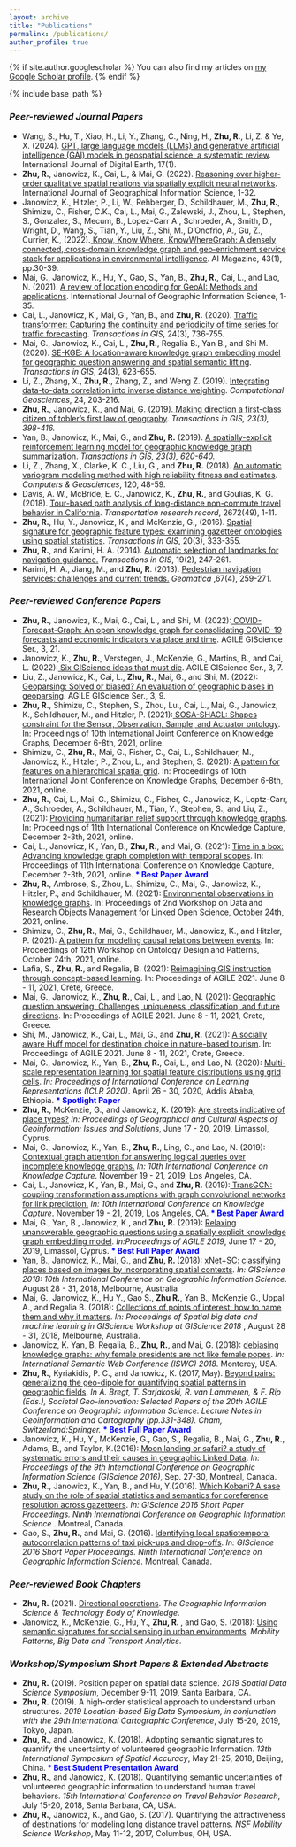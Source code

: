 ```yaml
---
layout: archive
title: "Publications"
permalink: /publications/
author_profile: true
---
```


{% if site.author.googlescholar %}
  You can also find my articles on <a href="{{site.author.googlescholar}}">my Google Scholar profile</a>.
{% endif %}

{% include base_path %}

<!-- {% for post in site.publications reversed %}
  {% include archive-single.html %}
{% endfor %} -->

<h3> <i>Peer-reviewed Journal Papers </i></h3>
<ul>
   <li>Wang, S., Hu, T., Xiao, H., Li, Y., Zhang, C., Ning, H., <strong>Zhu, R.</strong>, Li, Z. &  Ye, X. (2024). <a href="https://www.tandfonline.com/doi/full/10.1080/17538947.2024.2353122">GPT, large language models (LLMs) and generative artificial intelligence (GAI) models in geospatial science: a systematic review</a>. International Journal of Digital Earth, 17(1). </li>
   <li><strong>Zhu, R.</strong>, Janowicz, K., Cai, L., & Mai, G. (2022). <a href="https://www.tandfonline.com/doi/full/10.1080/13658816.2022.2092115">Reasoning over higher-order qualitative spatial relations via spatially explicit neural networks</a>. International Journal of Geographical Information Science, 1-32.</li>
   <li>Janowicz, K., Hitzler, P., Li, W., Rehberger, D., Schildhauer, M., <strong>Zhu, R.</strong>, Shimizu, C., Fisher, C.K., Cai, L., Mai, G., Zalewski, J., Zhou, L., Stephen, S., Gonzalez, S., Mecum, B., Lopez-Carr A.,  Schroeder, A., Smith, D., Wright, D., Wang, S., Tian, Y., Liu, Z., Shi, M., D’Onofrio, A., Gu, Z., Currier, K., (2022).<a href="https://onlinelibrary.wiley.com/doi/pdf/10.1002/aaai.12043"> Know, Know Where, KnowWhereGraph: A densely connected, cross‐domain knowledge graph and geo‐enrichment service stack for applications in environmental intelligence</a>. AI Magazine, 43(1), pp.30-39.</li>
   <li>Mai, G., Janowicz, K., Hu, Y., Gao, S., Yan, B., <strong>Zhu, R.</strong>, Cai, L., and Lao, N. (2021). <a href="https://arxiv.org/abs/2111.04006">A review of location encoding for GeoAI: Methods and applications</a>. International Journal of Geographic Information Science, 1-35. </li>
   <li>Cai, L., Janowicz, K., Mai, G., Yan, B., and <strong>Zhu, R.</strong> (2020). <a href="https://onlinelibrary.wiley.com/doi/full/10.1111/tgis.12644">Traffic transformer: Capturing the continuity and periodicity of time series for traffic forecasting</a>. <i>Transactions in GIS</i>, 24(3), 736-755. </li>
   <li> Mai, G., Janowicz, K., Cai, L., <strong>Zhu, R.</strong>, Regalia B., Yan B., and Shi M. (2020). <a href="https://onlinelibrary.wiley.com/doi/full/10.1111/tgis.12629">SE-KGE: A location-aware knowledge graph embedding model for geographic question answering and spatial semantic lifting</a>. <i>Transactions in GIS</i>, 24(3), 623-655. </li>
	<li>Li, Z., Zhang, X., <strong>Zhu, R.</strong>, Zhang, Z., and Weng Z. (2019). <a href="https://link.springer.com/article/10.1007/s10596-019-09913-9">Integrating data-to-data correlation into inverse distance weighting</a>. <i>Computational Geosciences</i>, 24, 203-216. </li>
	<li><strong>Zhu, R.</strong>, Janowicz, K., and Mai, G. (2019).<a href="http://geog.ucsb.edu/~zhu/papers/TGIS_Special2019_DirTFL.pdf"> Making direction a first-class citizen of tobler’s first law of geography</a>. <i>Transactions in GIS, 23(3), 398-416.</i> </li>
	<li>Yan, B., Janowicz, K., Mai, G., and <strong>Zhu, R.</strong> (2019). <a href="http://geog.ucsb.edu/~boyan/gkg_rl.pdf">A spatially-explicit reinforcement learning model for geographic knowledge graph summarization</a>. <i>Transactions in GIS, 23(3), 620-640.</i> </li>
	<li>Li, Z., Zhang, X., Clarke, K. C., Liu, G., and <strong>Zhu, R.</strong> (2018). <a href="https://www.sciencedirect.com/science/article/pii/S0098300418300074">An automatic variogram modeling method with high reliability fitness and estimates</a>. <i>Computers & Geosciences</i>, 120, 48-59.</li>	
	<li>Davis, A. W., McBride, E. C., Janowicz, K., <strong>Zhu, R.</strong>, and Goulias, K. G. (2018). <a href="https://www.researchgate.net/publication/325715401_Tour-Based_Path_Analysis_of_Long-Distance_Non-Commute_Travel_Behavior_in_California">Tour-based path analysis of long-distance non-commute travel behavior in California</a>. <i>Transportation research record</i>, 2672(49), 1-11.</li>
	<li><strong>Zhu, R.</strong>, Hu, Y., Janowicz, K., and McKenzie, G., (2016). <a href="http://geog.ucsb.edu/~zhu/papers/TGIS2016_SpatialSig.pdf">Spatial signature for geographic feature types: examining gazetteer ontologies using spatial statistics</a>. <i>Transactions in GIS</i>, 20(3), 333-355.</li>
	<li><strong>Zhu, R.</strong>, and Karimi, H. A. (2014). <a href="https://onlinelibrary.wiley.com/doi/full/10.1111/tgis.12095">Automatic selection of landmarks for navigation guidance.</a> <i>Transactions in GIS</i>, 19(2), 247-261.</li>
	<li>Karimi, H. A., Jiang, M., and <strong>Zhu, R</strong>. (2013). <a href="http://www.nrcresearchpress.com/doi/abs/10.5623/cig2013-052#.W6-7J3VKhhE">Pedestrian navigation services: challenges and current trends.</a> <i>Geomatica </i>,67(4), 259-271.</li>
</ul>

<h3> <i>Peer-reviewed Conference Papers</i></h3>
<ul>
   <li><strong>Zhu, R.</strong>, Janowicz, K., Mai, G., Cai, L., and Shi, M. (2022):<a href="https://agile-giss.copernicus.org/articles/3/21/2022/"> COVID-Forecast-Graph: An open knowledge graph for consolidating COVID-19 forecasts and economic indicators via place and time</a>. AGILE GIScience Ser., 3, 21.</li>

   <li>Janowicz, K., <strong>Zhu, R.</strong>, Verstegen, J., McKenzie, G., Martins, B., and Cai, L. (2022):<a href="https://agile-giss.copernicus.org/articles/3/7/2022/"> Six GIScience ideas that must die</a>. AGILE GIScience Ser., 3, 7.</li>

   <li>Liu, Z., Janowicz, K., Cai, L., <strong>Zhu, R.</strong>, Mai, G., and Shi, M. (2022):<a href="https://agile-giss.copernicus.org/articles/3/9/2022/"> Geoparsing: Solved or biased? An evaluation of geographic biases in geoparsing</a>. AGILE GIScience Ser., 3, 9.</li>


   <li><strong>Zhu, R.</strong>, Shimizu, C., Stephen, S., Zhou, Lu., Cai, L., Mai, G., Janowicz, K., Schildhauer, M., and Hitzler, P. (2021):<a href="https://geog.ucsb.edu/~zhu/publications/ijckg21-12.pdf"> SOSA-SHACL: Shapes constraint for the Sensor, Observation, Sample, and Actuator ontology</a>. In: Proceedings of 10th International Joint Conference on Knowledge Graphs, December 6-8th, 2021, online.</li>


   <li>Shimizu, C., <strong>Zhu, R.</strong>, Mai, G., Fisher, C., Cai, L., Schildhauer, M., Janowicz, K., Hitzler, P., Zhou, L., and Stephen, S. (2021): <a href="https://geog.ucsb.edu/~zhu/publications/2021_IJCKG_KWG_HCF">A pattern for features on a hierarchical spatial grid</a>. In: Proceedings of 10th International Joint Conference on Knowledge Graphs, December 6-8th, 2021, online. </li>


   <li><strong>Zhu, R.</strong>, Cai, L., Mai, G., Shimizu, C., Fisher, C., Janowicz, K., Loptz-Carr, A., Schroeder, A., Schildhauer, M., Tian, Y., Stephen, S., and Liu, Z., (2021): <a href="https://dl.acm.org/doi/abs/10.1145/3460210.3493581">Providing humanitarian relief support through knowledge graphs</a>. In: Proceedings of 11th International Conference on Knowledge Capture, December 2-3th, 2021, online.</li>

   <li>Cai, L., Janowicz, K., Yan, B., <strong>Zhu, R.</strong>, and Mai, G. (2021): <a href="https://arxiv.org/abs/2111.06854">Time in a box: Advancing knowledge graph completion with temporal scopes</a>. In: Proceedings of 11th International Conference on Knowledge Capture, December 2-3th, 2021, online. <font color='blue'><b> * Best Paper Award</b> </font> </li>
                
   <li><strong>Zhu, R.</strong>, Ambrose, S., Zhou, L., Shimizu, C., Mai, G., Janowicz, K., Hitzler, P., and Schildhauer, M. (2021): <a href="https://repository.publisso.de/resource/frl:6429414">Environmental observations in knowledge graphs</a>. In: Proceedings of 2nd Workshop on Data and Research Objects Management for Linked Open Science, October 24th, 2021, online.</li>

   <li>Shimizu, C., <strong>Zhu, R.</strong>, Mai, G., Schildhauer, M., Janowicz, K., and Hitzler, P. (2021): <a href="https://daselab.cs.ksu.edu/sites/default/files/2021_WOP_KWG_Causal_Relation_Pattern.pdf">A pattern for modeling causal relations between events</a>. In: Proceedings of 12th Workshop on Ontology Design and Patterns, October 24th, 2021, online.</li>

   <li>Lafia, S., <strong>Zhu, R.</strong>, and Regalia, B. (2021): <a href="https://agile-giss.copernicus.org/articles/2/6/2021/agile-giss-2-6-2021.pdf">Reimagining GIS instruction through concept-based learning</a>. In: Proceedings of AGILE 2021. June 8 - 11, 2021, Crete, Greece.</li>

   <li> Mai, G., Janowicz, K., <strong>Zhu, R.</strong>, Cai, L., and Lao, N. (2021): <a href="https://agile-giss.copernicus.org/articles/2/8/2021/agile-giss-2-8-2021.pdf">Geographic question answering: Challenges, uniqueness, classification, and future directions</a>. In: Proceedings of AGILE 2021. June 8 - 11, 2021, Crete, Greece.</li>


   <li>Shi, M., Janowicz, K., Cai, L., Mai, G., and <strong>Zhu, R.</strong> (2021): <a href="https://agile-giss.copernicus.org/articles/2/14/2021/agile-giss-2-14-2021.pdf">A socially aware Huff model for destination choice in nature-based tourism</a>. In: Proceedings of AGILE 2021. June 8 - 11, 2021, Crete, Greece.</li>

   <li>Mai, G., Janowicz, K.,  Yan, B., <strong>Zhu, R.</strong>, Cai, L., and Lao, N. (2020): <a href="https://arxiv.org/abs/2003.00824">Multi-scale representation learning for spatial feature distributions using grid cells</a>. <i>In: Proceedings of International Conference on Learning Representations (ICLR 2020)</i>. April 26 - 30, 2020, Addis Ababa, Ethiopia. <font color='blue'><b>* Spotlight Paper</b></font></li> 

   <li><strong>Zhu, R.</strong>,  McKenzie, G., and Janowicz, K. (2019): <a href ="http://geog.ucsb.edu/~zhu/papers/road2place.pdf">Are streets indicative of place types?</a> <i>In: Proceedings of Geographical and Cultural Aspects of Geoinformation: Issues and Solutions</i>, June 17 - 20, 2019, Limassol, Cyprus.</li>

   <li>Mai, G., Janowicz, K., Yan, B., <strong>Zhu, R.</strong>, Ling, C., and Lao, N. (2019): <a href="https://arxiv.org/abs/1910.00084">Contextual graph attention for answering logical queries over incomplete knowledge graphs.</a> <i>In: 10th International Conference on Knowledge Capture</i>. November 19 - 21, 2019, Los Angeles, CA. </li>

   <li>Cai, L., Janowicz, K., Yan, B., Mai, G., and <strong>Zhu, R.</strong> (2019):<a href="https://arxiv.org/abs/1910.00702"> TransGCN: coupling transformation assumptions with graph convolutional networks for link prediction.</a> <i>In: 10th International Conference on Knowledge Capture</i>. November 19 - 21, 2019, Los Angeles, CA. <font color='blue'><b> * Best Paper Award</b> </font> </li>

   <li>Mai, G., Yan, B., Janowicz, K., and <strong>Zhu, R.</strong> (2019): <a href ="http://www.geog.ucsb.edu/~gengchen_mai/papers/2019-AGILE19_TransGeo.pdf">Relaxing unanswerable geographic questions using a spatially explicit knowledge graph embedding model</a>. <i>In:Proceedings of AGILE 2019</i>, June 17 - 20, 2019, Limassol, Cyprus. <font color='blue'><b> * Best Full Paper Award</b> </font></li>

   <li>Yan, B., Janowicz, K., Mai, G., and <strong>Zhu, R. </strong> (2018): <a href ="https://geog.ucsb.edu/~jano/xnetsc.pdf">xNet+SC: classifying places based on images by incorporating spatial contexts</a>. <i>In: GIScience 2018: 10th International Conference on Geographic Information Science</i>. August 28 - 31, 2018, Melbourne, Australia</li>

   <li>Mai, G., Janowicz, K., Hu Y., Gao S., <strong>Zhu R.</strong>, Yan B., McKenzie G., Uppal A., and Regalia B. (2018): <a href="http://www.geog.ucsb.edu/~gengchen_mai/papers/2018-ML_paperAOI.pdf">Collections of points of interest: how to name them and why it matters</a>. <i>In: Proceedings of Spatial big data and machine learning in GIScience Workshop at GIScience 2018 </i>, August 28 - 31, 2018, Melbourne, Australia.</li>

   <li>Janowicz, K. Yan, B, Regalia, B., <strong>Zhu, R.</strong>, and Mai, G. (2018): <a href="https://geog.ucsb.edu/~jano/debiasing.pdf">debiasing knowledge graphs: why female presidents are not like female popes</a>. <i>In: International Semantic Web Conference (ISWC) 2018</i>. Monterey, USA.</li>
                
   <li><strong>Zhu, R.</strong>, Kyriakidis, P. C., and Janowicz, K. (2017, May). <a href="http://geog.ucsb.edu/~zhu/papers/GeoMultipole2017_ZhuKyriakidisJanowicz.pdf">Beyond pairs: generalizing the geo-dipole for quantifying spatial patterns in geographic fields</a>. <i>In A. Bregt, T. Sarjakoski, R. van Lammeren, & F. Rip (Eds.), Societal Geo-innovation: Selected Papers of the 20th AGILE Conference on Geographic Information Science. Lecture Notes in Geoinformation and Cartography (pp.331-348). Cham, Switzerland:Springer.</i> <font color='blue'><b> * Best Full Paper Award</b> </font></li>

   <li>Janowicz, K., Hu, Y., McKenzie, G., Gao, S., Regalia, B., Mai, G., <strong>Zhu, R.</strong>, Adams, B., and Taylor, K.(2016): <a href="http://geog.ucsb.edu/~zhu/papers/Giscience2016_LinkedDataQuality.pdf">Moon landing or safari? a study of systematic errors and their causes in geographic Linked Data</a>. <i>In: Proceedings of the 9th International Conference on Geographic Information Science (GIScience 2016)</i>, Sep. 27-30, Montreal, Canada.</li>
   
   <li><strong>Zhu, R.</strong>, Janowicz, K., Yan, B., and Hu, Y.(2016). <a href="http://geog.ucsb.edu/~zhu/papers/GIScience2016_KobaniSIG.pdf">Which Kobani? A sase study on the role of spatial statistics and semantics for coreference resolution across gazetteers</a>. <i>In: GIScience 2016 Short Paper Proceedings. Ninth International Conference on Geographic Information Science </i>. Montreal, Canada.</li>
   
   <li>Gao, S., <strong>Zhu, R.</strong>, and Mai, G. (2016). <a href="http://geog.ucsb.edu/~zhu/papers/GIScience2016_SpatiotemporalHotspot.pdf">Identifying local spatiotemporal autocorrelation patterns of taxi pick-ups and drop-offs</a>. <i>In: GIScience 2016 Short Paper Proceedings. Ninth International Conference on Geographic Information Science</i>. Montreal, Canada.  </li>
</ul>

<h3> <i>Peer-reviewed Book Chapters</i></h3>
<ul>
   <li><strong>Zhu, R.</strong> (2021). <a href="https://gistbok.ucgis.org/bok-topics/directional-operations">Directional operations</a>. <i>The Geographic Information Science & Technology Body of Knowledge</i>.</li>
   <li>Janowicz, K., McKenzie, G., Hu, Y., <strong>Zhu, R. </strong>, and Gao, S. (2018): <a href="https://geog.ucsb.edu/~jano/ussss.pdf">Using semantic signatures for social sensing in urban environments</a>. <i>Mobility Patterns, Big Data and Transport Analytics</i>. </li>
</ul>

<h3> <i>Workshop/Symposium Short Papers & Extended Abstracts</i></h3>
<ul>
   <li><strong>Zhu, R.</strong> (2019). Position paper on spatial data science. <i>2019 Spatial Data Science Symposium</i>, December 9-11, 2019, Santa Barbara, CA.</li>
   <li><strong>Zhu, R.</strong> (2019). A high-order statistical approach to understand urban structures. <i>2019 Location-based Big Data Symposium, in conjunction with the 29th International Cartographic Conference</i>, July 15-20, 2019, Tokyo, Japan.</li>
   <li><strong>Zhu, R.</strong>, and Janowicz, K. (2018). Adopting semantic signatures to quantify the uncertainty of volunteered geographic Information. <i>13th International Symposium of Spatial Accuracy</i>, May 21-25, 2018, Beijing, China.<font color='blue'><b> * Best Student Presentation Award</b> </font></li>            
   <li><strong>Zhu, R.</strong>, and Janowicz, K. (2018). Quantifying semantic uncertainties of volunteered geographic information to understand human travel behaviors. <i>15th International Conference on Travel Behavior Research</i>, July 15-20, 2018, Santa Barbara, CA, USA.</li> 
   <li><strong>Zhu, R.</strong>, Janowicz, K., and Gao, S. (2017). Quantifying the attractiveness of destinations for modeling long distance travel patterns. <i>NSF Mobility Science Workshop</i>, May 11-12, 2017, Columbus, OH, USA.</li>       
</ul>